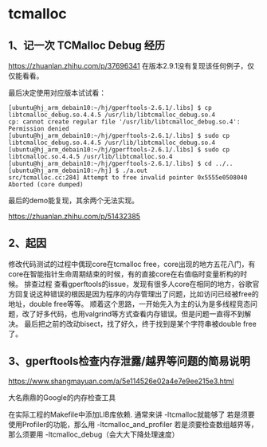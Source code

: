 # tcmalloc

## 1、记一次 TCMalloc Debug 经历
https://zhuanlan.zhihu.com/p/37696341
在版本2.9.1没有复现该任何例子，仅仅能看看。

最后决定使用对应版本试试看：
```
[ubuntu@hj_arm_debain10:~/hj/gperftools-2.6.1/.libs] $ cp libtcmalloc_debug.so.4.4.5 /usr/lib/libtcmalloc_debug.so.4
cp: cannot create regular file '/usr/lib/libtcmalloc_debug.so.4': Permission denied
[ubuntu@hj_arm_debain10:~/hj/gperftools-2.6.1/.libs] $ sudo cp libtcmalloc_debug.so.4.4.5 /usr/lib/libtcmalloc_debug.so.4
[ubuntu@hj_arm_debain10:~/hj/gperftools-2.6.1/.libs] $ sudo cp libtcmalloc.so.4.4.5 /usr/lib/libtcmalloc.so.4
[ubuntu@hj_arm_debain10:~/hj/gperftools-2.6.1/.libs] $ cd ../..
[ubuntu@hj_arm_debain10:~/hj] $ ./a.out
src/tcmalloc.cc:284] Attempt to free invalid pointer 0x5555e0508040
Aborted (core dumped)
```
最后的demo能复现，其余两个无法实现。


https://zhuanlan.zhihu.com/p/51432385

## 2、起因
修改代码测试的过程中偶现core在tcmalloc free，core出现的地方五花八门，有core在智能指针生命周期结束的时候，有的直接core在右值临时变量析构的时候。
排查过程
查看gperftools的issue，发现有很多人core在相同的地方，谷歌官方回复说这种错误的根因是因为程序的内存管理出了问题，比如访问已经被free的地址，double free等等。
顺着这个思路，一开始先入为主的认为是多线程竞态问题，改了好多代码，也用valgrind等方式查看内存错误。但是问题一直得不到解决。
最后把之前的改动bisect，找了好久，终于找到是某个字符串被double free了。

## 3、gperftools检查内存泄露/越界等问题的简易说明
https://www.shangmayuan.com/a/5e114526e02a4e7e9ee215e3.html


大名鼎鼎的Google的内存检查工具

在实际工程的Makefile中添加LIB库依赖.
通常来讲 -ltcmalloc就能够了
若是须要使用Profiler的功能，那么用 -ltcmalloc_and_profiler
若是须要检查数组越界等，那么须要用 -ltcmalloc_debug（会大大下降处理速度）




